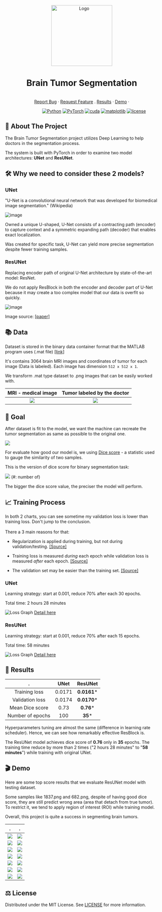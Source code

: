 <br />
<p align="center">
  <a href="https://github.com/daoducanhc/Tumor_Segmentation">
    <img src="demo/logo.jpg" alt="Logo" width="200" height="200">
  </a>

  <h1 align="center">Brain Tumor Segmentation</h1>
  
  <p align="center">
    <br />
    <a href="https://github.com/daoducanhc/Tumor_Segmentation/issues">Report Bug</a>
    ·
    <a href="https://github.com/daoducanhc/Tumor_Segmentation/issues">Request Feature</a>
    .
    <a href="https://github.com/daoducanhc/Tumor_Segmentation#key-results">Results</a>
    ·
    <a href="https://github.com/daoducanhc/Tumor_Segmentation#clapper-demo">Demo</a>
    ·
  </p>
</p>

&nbsp;&nbsp;&nbsp;&nbsp;&nbsp;&nbsp;&nbsp;&nbsp;&nbsp;&nbsp;&nbsp;&nbsp;&nbsp;&nbsp;&nbsp;&nbsp;&nbsp;&nbsp;&nbsp;&nbsp;&nbsp;&nbsp;&nbsp;&nbsp;&nbsp;&nbsp;&nbsp;&nbsp;&nbsp;&nbsp;
[![Python](https://img.shields.io/badge/Python-v3.8.3-blue.svg?logo=python)](https://www.python.org/downloads/release/python-383/)
[![PyTorch](https://img.shields.io/badge/PyTorch-v1.7.0-critical.svg?logo=pytorch)](https://pytorch.org/get-started/previous-versions/#v170)
[![cuda](https://img.shields.io/badge/CUDA-v11.0.221-success.svg?logo=nvidia)](https://developer.nvidia.com/cuda-11.0-download-archive)
[![matplotlib](https://img.shields.io/badge/Matplotlib-v3.3.3-9cf.svg?logo=matplotlib)](https://matplotlib.org/3.3.3/contents.html)
[![license](https://img.shields.io/badge/License-MIT-lightgrey.svg?logo=license)](https://github.com/daoducanhc/Tumor_Segmentation#balance_scale-license)


## :brain: About The Project
The Brain Tumor Segmentation project utilizes Deep Learning to help doctors in the segmentation process. 

The system is built with PyTorch in order to examine two model architectures: **UNet** and **ResUNet**.

## :hammer_and_wrench: Why we need to consider these 2 models?

### UNet

"U-Net is a convolutional neural network that was developed for biomedical image segmentation." (Wikipedia)

![image](https://user-images.githubusercontent.com/59494615/111856075-eb240380-895a-11eb-88e7-48cd1a2dd890.png)

Owned a unique U-shaped, U-Net consists of a contracting path (encoder) to capture context and a symmetric expanding path (decoder) that enables exact localization. 

Was created for specific task, U-Net can yield more precise segmentation despite fewer training samples.

### ResUNet

Replacing encoder path of original U-Net architecture by state-of-the-art model: ResNet. 

We do not apply ResBlock in both the encoder and decoder part of U-Net because it may create a too complex model that our data is overfit so quickly.

![image](demo/ResUNet.PNG)

Image source: [[paper]](demo/reference.pdf)

## :books: Data

Dataset is stored in the binary data container format that the MATLAB program uses (.mat file) [[link]](https://figshare.com/articles/dataset/brain_tumor_dataset/1512427)

It's contains 3064 brain MRI images and coordinates of tumor for each image (Data is labeled). Each image has dimension ```512 x 512 x 1```.

We transform .mat type dataset to .png images that can be easily worked with.

MRI - medical image         |  Tumor labeled by the doctor
:-------------------------:|:-------------------------:
![](demo/224.png)  |  ![](demo/224_mask.png)

## :dart:	Goal

After dataset is fit to the model, we want the machine can recreate the tumor segmentation as same as possible to the original one.

![](demo/224_demo.PNG)

For evaluate how good our model is, we using [Dice score](https://en.wikipedia.org/wiki/Sørensen–Dice_coefficient) - a statistic used to gauge the similarity of two samples.

This is the version of dice score for binary segmentation task:

![](demo/Dice_score.PNG)
(\#: number of)

The bigger the dice score value, the preciser the model will perform.

## :chart_with_upwards_trend: Training Process

In both 2 charts, you can see sometime my validation loss is lower than training loss. Don't jump to the conclusion.
<br />
<br />
There a 3 main reasons for that:

  - Regularization is applied during training, but not during validation/testing. [[Source]](https://twitter.com/aureliengeron/status/1110839345609465856?s=20)

  - Training loss is measured _during_ each epoch while validation loss is measured _after_ each epoch. [[Source]](https://twitter.com/aureliengeron/status/1110839480024338432?s=20)

  - The validation set may be easier than the training set. [[Source]](https://twitter.com/aureliengeron/status/1110839534013472769?s=20)

### UNet

Learning strategy: start at 0.001, reduce 70% after each 30 epochs.

Total time: 2 hours 28 minutes

![Loss Graph](demo/loss_UNet.png)
[Detail here](outputs/historyUNet)



### ResUNet

Learning strategy: start at 0.001, reduce 70% after each 15 epochs.

Total time: 58 minutes

![Loss Graph](demo/loss_ResUNet.png)
[Detail here](outputs/historyResUNet)


## :key: Results
 .                 |      UNet    |     ResUNet 
:---------------:|:------------:|:----------------:
Training loss     |   0.0171 |     **0.0161***
Validation loss   |   0.0174 |     **0.0170***
Mean Dice score  |   0.73       |       **0.76***
Number of epochs  |    100       |       **35***

Hyperparameters tuning are almost the same (difference in learning rate scheduler). Hence, we can see how remarkably effective ResBlock is.

The ResUNet model achieves dice score of **0.76** only in **35** epochs. The training time reduce by more than 2 times ("2 hours 28 minutes" to "**58 minutes**") while training with original UNet.



## :clapper: Demo

Here are some top score results that we evaluate ResUNet model with testing dataset.

Some samples like 1837.png and 682.png, despite of having good dice score, they are still predict wrong area (area that detach from true tumor). To restrict it, we tend to apply region of interest (ROI) while training model.

Overall, this project is quite a success in segmenting brain tumors.

.             |      .
:-------------------------:|:-------------------------:
![](demo/14.jpg)  |  ![](demo/1.jpg)
![](demo/2.jpg)  |  ![](demo/3.jpg)
![](demo/4.jpg)  |  ![](demo/5.jpg)
![](demo/6.jpg)  |  ![](demo/7.jpg)
![](demo/8.jpg)  |  ![](demo/9.jpg)
![](demo/10.jpg)  |  ![](demo/11.jpg)
![](demo/12.jpg)  |  ![](demo/13.jpg)

## :balance_scale: License
Distributed under the MIT License. See [LICENSE](LICENSE) for more information.
